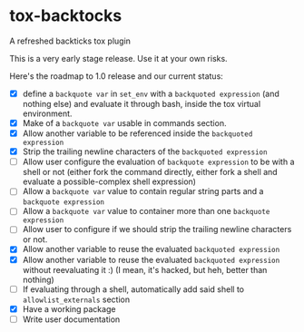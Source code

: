 # tox-backtocks
A refreshed backticks tox plugin 

This is a very early stage release. Use it at your own risks.

Here's the roadmap to 1.0 release and our current status:

- [x] define a `backquote var` in `set_env` with a `backquoted expression`
      (and nothing else) and evaluate it through bash, inside the tox virtual
      environment.
- [x] Make of a `backquote var` usable in commands section.
- [x] Allow another variable to be referenced inside the `backquoted
      expression`
- [x] Strip the trailing newline characters of the `backquoted expression`
- [ ] Allow user configure the evaluation of `backquote expression` to be with
      a shell or not (either fork the command directly, either fork a shell
      and evaluate a possible-complex shell expression)
- [ ] Allow a `backquote var` value to contain regular string parts and a
      `backquote expression`
- [ ] Allow a `backquote var` value to container more than one `backquote
      expression`
- [ ] Allow user to configure if we should strip the trailing newline
      characters or not.
- [x] Allow another variable to reuse the evaluated `backquoted expression`
- [x] Allow another variable to reuse the evaluated `backquoted expression`
      without reevaluating it :) (I mean, it's hacked, but heh, better than
      nothing)
- [ ] If evaluating through a shell, automatically add said shell to
      `allowlist_externals` section
- [x] Have a working package
- [ ] Write user documentation

